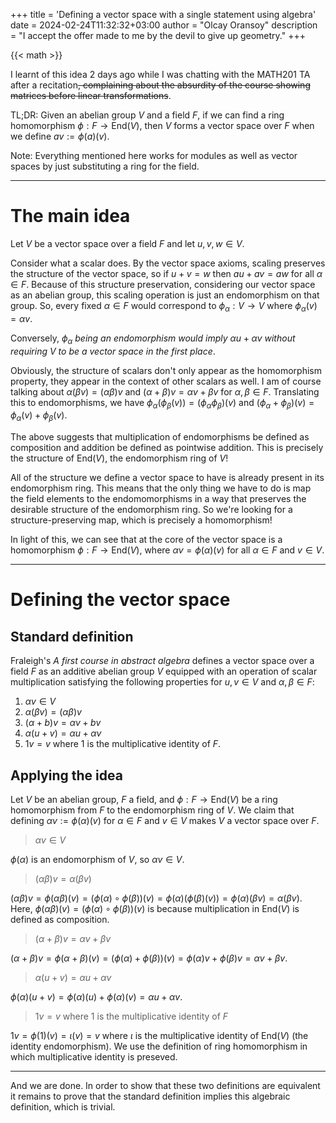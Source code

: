 +++
title = 'Defining a vector space with a single statement using algebra'
date = 2024-02-24T11:32:32+03:00
author = "Olcay Oransoy"
description = "I accept the offer made to me by the devil to give up geometry."
+++

{{< math >}}

I learnt of this idea 2 days ago while I was chatting with the MATH201 TA after a recitation<s>, complaining about the absurdity of the course showing matrices before linear transformations</s>. 

TL;DR: Given an abelian group $V$ and a field $F$, if we can find a ring homomorphism $\phi:F\to\mathrm{End}(V)$, then $V$ forms a vector space over $F$ when we define $av:=\phi(a)(v)$.

Note: Everything mentioned here works for modules as well as vector spaces by just substituting a ring for the field.

---

# The main idea
Let $V$ be a vector space over a field $F$ and let $u,v,w\in V$.

Consider what a scalar does. By the vector space axioms, scaling preserves the structure of the vector space, so if $u+v=w$ then $au+av=aw$ for all $\alpha\in F$. Because of this structure preservation, considering our vector space as an abelian group, this scaling operation is just an endomorphism on that group. So, every fixed $\alpha\in F$ would correspond to $\phi_\alpha:V\to V$ where $\phi_\alpha(v)=\alpha v$.

Conversely, $\phi_\alpha$ _being an endomorphism would imply_ $\alpha u+\alpha v$ _without requiring $V$ to be a vector space in the first place_.

Obviously, the structure of scalars don't only appear as the homomorphism property, they appear in the context of other scalars as well. I am of course talking about $\alpha(\beta v)=(\alpha\beta)v$ and $(\alpha+\beta)v=\alpha v+\beta v$ for $\alpha,\beta\in F$. Translating this to endomorphisms, we have $\phi_\alpha(\phi_\beta(v))=(\phi_\alpha\phi_\beta)(v)$ and $(\phi_\alpha+\phi_\beta)(v)=\phi_\alpha(v)+\phi_\beta(v)$.

The above suggests that multiplication of endomorphisms be defined as composition and addition be defined as pointwise addition. This is precisely the structure of $\mathrm{End}(V)$, the endomorphism ring of $V$!

All of the structure we define a vector space to have is already present in its endomorphism ring. This means that the only thing we have to do is map the field elements to the endomomorphisms in a way that preserves the desirable structure of the endomorphism ring. So we're looking for a structure-preserving map, which is precisely a homomorphism!

In light of this, we can see that at the core of the vector space is a homomorphism $\phi:F\to\mathrm{End}(V)$, where $\alpha v=\phi(\alpha)(v)$ for all $\alpha\in F$ and $v\in V$.

---

# Defining the vector space
## Standard definition
Fraleigh's _A first course in abstract algebra_ defines a vector space over a field $F$ as an additive abelian group $V$ equipped with an operation of scalar multiplication satisfying the following properties for $u,v\in V$ and $\alpha,\beta\in F$:
1. $\alpha v\in V$
2. $\alpha(\beta v)=(\alpha\beta)v$
3. $(\alpha+b)v=\alpha v+bv$
4. $\alpha (u+v)=\alpha u+\alpha v$
5. $1v=v$ where $1$ is the multiplicative identity of $F$.
## Applying the idea
Let $V$ be an abelian group, $F$ a field, and $\phi:F\to\mathrm{End}(V)$ be a ring homomorphism from $F$ to the endomorphism ring of $V$. We claim that defining $\alpha v:=\phi(\alpha )(v)$ for $\alpha \in F$ and $v\in V$ makes $V$ a vector space over $F$.

> $\alpha v\in V$

$\phi(\alpha )$ is an endomorphism of $V$, so $\alpha v\in V$.

> $(\alpha\beta)v=\alpha(\beta v)$

$(\alpha\beta)v=\phi(\alpha\beta)(v)=(\phi(\alpha)\circ\phi(\beta))(v)=\phi(\alpha)(\phi(\beta)(v))=\phi(\alpha)(\beta v)=\alpha(\beta v)$. Here, $\phi(\alpha \beta)(v)=(\phi(\alpha )\circ \phi(\beta))(v)$ is because multiplication in $\mathrm{End}(V)$ is defined as composition.

> $(\alpha+\beta)v=\alpha v+\beta v$

$(\alpha+\beta )v=\phi(\alpha+\beta )(v)=(\phi(\alpha)+\phi(\beta ))(v)=\phi(\alpha)v+\phi(\beta )v=\alpha v+\beta v$.

> $\alpha(u+v)=\alpha u+\alpha v$

$\phi(\alpha)(u+v)=\phi(\alpha)(u)+\phi(\alpha)(v)=\alpha u+\alpha v$.

> $1v=v$ where $1$ is the multiplicative identity of $F$

$1v=\phi(1)(v)=\iota(v)=v$ where $\iota$ is the multiplicative identity of $\mathrm{End}(V)$ (the identity endomorphism). We use the definition of ring homomorphism in which multiplicative identity is preseved.

---

And we are done. In order to show that these two definitions are equivalent it remains to prove that the standard definition implies this algebraic definition, which is trivial.
